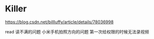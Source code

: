 # Killer


 
https://blog.csdn.net/billluffy/article/details/78036998

read 读不满的问题
小米手机拍照方向的问题
第一次给权限的时候无法录视频